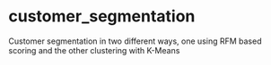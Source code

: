 # customer_segmentation
Customer segmentation in two different ways, one using RFM based scoring and the other clustering with K-Means

